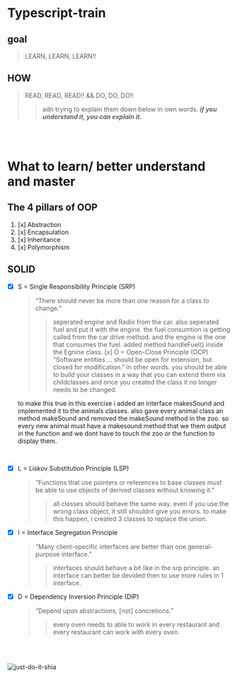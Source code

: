 # Typescript-train

## goal
> LEARN, LEARN, LEARN!!
## HOW
> READ, READ, READ!! && DO, DO, DO!!
>> adn trying to explain them down below in own words. ***if you understand it, you can explain it.***

<br>
<br>

# What to learn/ better understand and master
## The 4 pillars of OOP
1. [x] Abstraction
1. [x] Encapsulation
1. [x] Inheritance
1. [x] Polymorphism

## SOLID 
- [x] S = Single Responsibility Principle (SRP)
  >“There should never be more than one reason for a class to change.”
  >> seperated engine and Radio from the car. also seperated fuel and put it with the engine.
  the fuel consumtion is getting called from the car drive method. and the engine is the one that consumes the fuel.
  added method handleFuel() inside the Egnine class.
  [x] O = Open-Close Principle (OCP)
  >  “Software entities … should be open for extension, but closed for modification.”
  >>   in other words. you should be able to build your classes in a way that you can extend them via childclasses
      and once you created the class it no longer needs to be changed.

    to make this true in this exercise i added an interface makesSound and implemented it to the animals classes.
  also gave every animal class an method makeSound and removed the makeSound method in the zoo. so every new animal
must have a makesound method that we them output in the function and we dont have to touch the zoo or the function to display them.

<br/>

- [x] L = Liskov Substitution Principle (LSP)
  >“Functions that use pointers or references to base classes must be able to use objects of derived classes without knowing it.”
  >> all classes should behave the same way. even if you use the wrong class object, it still shouldnt give you errors.
to make this happen, i created 3 classes to replace the union.
- [x] I = Interface Segregation Principle
  >“Many client-specific interfaces are better than one general-purpose interface.”
  >> interfaces should behave a bit like in the srp principle. 
an interface can better be devided then to use more rules in 1 interface.
- [x] D = Dependency Inversion Principle (DIP)
  >“Depend upon abstractions, [not] concretions.”
  >> every oven needs to able to work in every restaurant and every restaurant can work with every oven.

<br>
<br>

![just-do-it-shia](https://user-images.githubusercontent.com/100337229/181348501-c3bc8e52-c299-4175-ba55-fb2c8fda83d8.gif)



